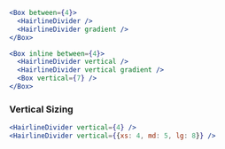 ```jsx
<Box between={4}>
  <HairlineDivider />
  <HairlineDivider gradient />
</Box>
```

```jsx
<Box inline between={4}>
  <HairlineDivider vertical />
  <HairlineDivider vertical gradient />
  <Box vertical={7} />
</Box>
```

### Vertical Sizing

```jsx
<HairlineDivider vertical={4} />
<HairlineDivider vertical={{xs: 4, md: 5, lg: 8}} />
```
